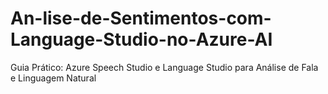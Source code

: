 # An-lise-de-Sentimentos-com-Language-Studio-no-Azure-AI
Guia Prático: Azure Speech Studio e Language Studio para Análise de Fala e Linguagem Natural
